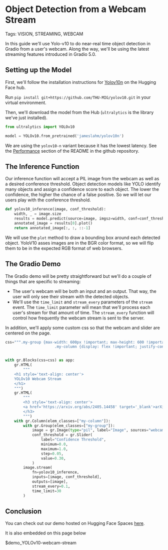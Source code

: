 # Object Detection from a Webcam Stream

Tags: VISION, STREAMING, WEBCAM

In this guide we'll use Yolo-v10 to do near-real time object detection in Gradio from a user's webcam.
Along the way, we'll be using the latest streaming features introduced in Gradio 5.0.

## Setting up the Model

First, we'll follow the installation instructions for [Yolov10n](https://huggingface.co/jameslahm/yolov10n) on the Hugging Face hub. 

Run `pip install git+https://github.com/THU-MIG/yolov10.git` in your virtual environment.

Then, we'll download the model from the Hub (`ultralytics` is the library we've just installed).

```python
from ultralytics import YOLOv10

model = YOLOv10.from_pretrained('jameslahm/yolov10n')
```

We are using the `yolov10-n` variant because it has the lowest latency. See the [Performance](https://github.com/THU-MIG/yolov10?tab=readme-ov-file#performance) section of the README in the github repository.


## The Inference Function

Our inference function will accept a PIL image from the webcam as well as a desired conference threshold.
Object detection models like YOLO identify many objects and assign a confidence score to each object. The lower the confidence, the higher the chance of a false positive. So we will let our users play with the conference threshold.

```python
def yolov10_inference(image, conf_threshold):
    width, _ = image.size
    results = model.predict(source=image, imgsz=width, conf=conf_threshold)
    annotated_image = results[0].plot()
    return annotated_image[:, :, ::-1]
```

We will use the `plot` method to draw a bounding box around each detected object. YoloV10 asses images are in the BGR color format, so we will flip them to be in the expected RGB format of web browsers.

## The Gradio Demo

The Gradio demo will be pretty straightforward but we'll do a couple of things that are specific to streaming:

* The user's webcam will be both an input and an output. That way, the user will only see their stream with the detected objects.
* We'll use the `time_limit` and `stream_every` parameters of the `stream` event. The `time_limit` parameter will mean that we'll process each user's stream for that amount of time. The `stream_every` function will control how frequently the webcam stream is sent to the server.

In addition, we'll apply some custom css so that the webcam and slider are centered on the page.

```python
css=""".my-group {max-width: 600px !important; max-height: 600 !important;}
                      .my-column {display: flex !important; justify-content: center !important; align-items: center !important};"""


with gr.Blocks(css=css) as app:
    gr.HTML(
        """
    <h1 style='text-align: center'>
    YOLOv10 Webcam Stream
    </h1>
    """)
    gr.HTML(
        """
        <h3 style='text-align: center'>
        <a href='https://arxiv.org/abs/2405.14458' target='_blank'>arXiv</a> | <a href='https://github.com/THU-MIG/yolov10' target='_blank'>github</a>
        </h3>
        """)
    with gr.Column(elem_classes=["my-column"]):
        with gr.Group(elem_classes=["my-group"]):
            image = gr.Image(type="pil", label="Image", sources="webcam")
            conf_threshold = gr.Slider(
                label="Confidence Threshold",
                minimum=0.0,
                maximum=1.0,
                step=0.05,
                value=0.30,
            )
        image.stream(
            fn=yolov10_inference,
            inputs=[image, conf_threshold],
            outputs=[image],
            stream_every=0.1,
            time_limit=30
        )
```


## Conclusion

You can check out our demo hosted on Hugging Face Spaces [here](https://huggingface.co/spaces/gradio/YOLOv10-webcam-stream). 

It is also embedded on this page below

$demo_YOLOv10-webcam-stream